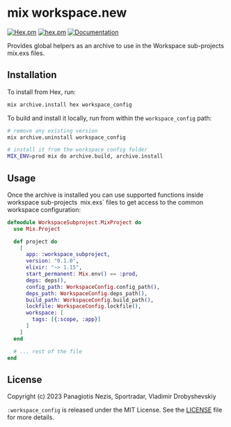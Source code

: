# mix workspace.new

[![Hex.pm](https://img.shields.io/hexpm/v/workspace_config.svg)](https://hex.pm/packages/workspace_config)
[![hex.pm](https://img.shields.io/hexpm/l/workspace_config.svg)](https://hex.pm/packages/workspace_config)
[![Documentation](https://img.shields.io/badge/-Documentation-blueviolet)](https://hexdocs.pm/workspace_config/index.html)

Provides global helpers as an archive to use in the Workspace sub-projects mix.exs files.

## Installation

To install from Hex, run:

```bash
mix archive.install hex workspace_config
```

To build and install it locally, run from within the `workspace_config` path:

```bash
# remove any existing version
mix archive.uninstall workspace_config

# install it from the workspace_config folder
MIX_ENV=prod mix do archive.build, archive.install
```

## Usage

Once the archive is installed you can use supported functions inside workspace 
sub-projects` `mix.exs` files to get access to the common workspace configuration:

```elixir
defmodule WorkspaceSubproject.MixProject do
  use Mix.Project

  def project do
    [
      app: :workspace_subproject,
      version: "0.1.0",
      elixir: "~> 1.15",
      start_permanent: Mix.env() == :prod,
      deps: deps(),
      config_path: WorkspaceConfig.config_path(),
      deps_path: WorkspaceConfig.deps_path(),
      build_path: WorkspaceConfig.build_path(),
      lockfile: WorkspaceConfig.lockfile(),
      workspace: [
        tags: [{:scope, :app}]
      ]
    ]
  end

  # ... rest of the file
end
```

## License

Copyright (c) 2023 Panagiotis Nezis, Sportradar, Vladimir Drobyshevskiy

`:workspace_config` is released under the MIT License. See the [LICENSE](LICENSE) file for more
details.

